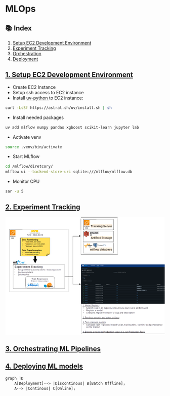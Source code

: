 # MLOps

## 📚 Index

1. [Setup EC2 Development Environment](#01-setup-development-environment)<br>
2. [Experiment Tracking](#02-experiment-tracking)<br>
3. [Orchestration](#03-orchestration)<br>
4. [Deployment](#04-eployment)<br>

## [1. Setup EC2 Development Environment](/week01/) <a name="01-setup-development-environment"></a>
- Create EC2 Instance
- Setup ssh access to EC2 instance
- Install [uv-python ](https://docs.astral.sh/uv/getting-started/installation/) to EC2 instance:
```bash
curl -LsSf https://astral.sh/uv/install.sh | sh
```
- Install needed packages
```bash
uv add mlflow numpy pandas xgboost scikit-learn jupyter lab
```
- Activate venv
```bash
source .venv/bin/activate
```

- Start MLflow
```bash
cd /mlflow/diretcory/
mlflow ui --backend-store-uri sqlite:///mlflow/mlflow.db
```
- Monitor CPU
```bash
sar -u 5
```

## [2. Experiment Tracking](/week02/) <a name="02-experiment-tracking"></a>
![Experiment-TRacking-Visual-Summary](/Visual_Summaries/W2-Experiment-Tracking_v2.png)

## [3. Orchestrating ML Pipelines](/week03/) <a name="03-orchestration"></a>

## [4. Deploying ML models](/week04/) <a name="04-deployment"></a>
```mermaid
graph TD
    A[Deployment]--> |Discontinous| B[Batch Offline];
    A--> |Continous| C[Online];
```